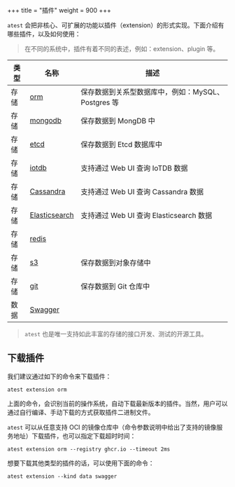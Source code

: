 +++
title = "插件"
weight = 900
+++

`atest` 会把非核心、可扩展的功能以插件（extension）的形式实现。下面介绍有哪些插件，以及如何使用：

> 在不同的系统中，插件有着不同的表述，例如：extension、plugin 等。

| 类型    | 名称 | 描述                               |
|-------|------|----------------------------------|
| 存储    | [orm](https://github.com/LinuxSuRen/atest-ext-store-orm)  | 保存数据到关系型数据库中，例如：MySQL、Postgres 等 |
| 存储    | [mongodb](https://github.com/LinuxSuRen/atest-ext-store-mongodb) | 保存数据到 MongDB 中                   |
| 存储    | [etcd](https://github.com/LinuxSuRen/atest-ext-store-etcd) | 保存数据到 Etcd 数据库中                  |
| 存储 | [iotdb](https://github.com/LinuxSuRen/atest-ext-store-iotdb) | 支持通过 Web UI 查询 IoTDB 数据          |
| 存储 | [Cassandra](https://github.com/LinuxSuRen/atest-ext-store-cassandra) | 支持通过 Web UI 查询 Cassandra 数据      |
| 存储 | [Elasticsearch](https://github.com/LinuxSuRen/atest-ext-store-elasticsearch) | 支持通过 Web UI 查询 Elasticsearch 数据  |
| 存储 | [redis](https://github.com/LinuxSuRen/atest-ext-store-redis)             |                                  |
| 存储    | [s3](https://github.com/LinuxSuRen/atest-ext-store-s3)   | 保存数据到对象存储中                       |
| 存储    | [git](https://github.com/LinuxSuRen/atest-ext-store-git)  | 保存数据到 Git 仓库中                    |
| 数据    | [Swagger](https://github.com/LinuxSuRen/atest-ext-data-swagger) |                                  |

> `atest` 也是唯一支持如此丰富的存储的接口开发、测试的开源工具。

## 下载插件

我们建议通过如下的命令来下载插件：

```shell
atest extension orm
```

上面的命令，会识别当前的操作系统，自动下载最新版本的插件。当然，用户可以通过自行编译、手动下载的方式获取插件二进制文件。

`atest` 可以从任意支持 OCI 的镜像仓库中（命令参数说明中给出了支持的镜像服务地址）下载插件，也可以指定下载超时时间：

```shell
atest extension orm --registry ghcr.io --timeout 2ms
```

想要下载其他类型的插件的话，可以使用下面的命令：

```shell
atest extension --kind data swagger
```

